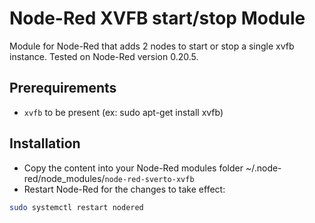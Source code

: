 # Node-Red XVFB start/stop Module
Module for Node-Red that adds 2 nodes to start or stop a single xvfb instance. 
Tested on Node-Red version 0.20.5.

## Prerequirements
- `xvfb` to be present (ex: sudo apt-get install xvfb)

## Installation
- Copy the content into your Node-Red modules folder ~/.node-red/node_modules/`node-red-sverto-xvfb`
- Restart Node-Red for the changes to take effect:
```bash
sudo systemctl restart nodered
```
